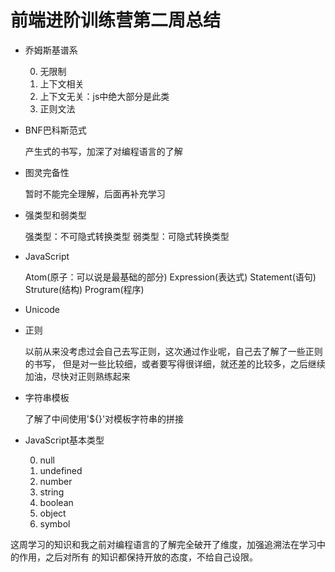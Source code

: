# 前端进阶训练营第二周总结

+ 乔姆斯基谱系

    0. 无限制
    1. 上下文相关
    2. 上下文无关：js中绝大部分是此类
    3. 正则文法

+ BNF巴科斯范式

    产生式的书写，加深了对编程语言的了解

+ 图灵完备性

    暂时不能完全理解，后面再补充学习

+ 强类型和弱类型

    强类型：不可隐式转换类型
    弱类型：可隐式转换类型

+ JavaScript

    Atom(原子：可以说是最基础的部分)
    Expression(表达式)
    Statement(语句)
    Struture(结构)
    Program(程序)

+ Unicode

+ 正则

    以前从来没考虑过会自己去写正则，这次通过作业呢，自己去了解了一些正则的书写，
    但是对一些比较细，或者要写得很详细，就还差的比较多，之后继续加油，尽快对正则熟练起来

+ 字符串模板

    了解了中间使用'${}'对模板字符串的拼接

+ JavaScript基本类型

    0. null
    1. undefined
    2. number
    3. string
    4. boolean
    5. object
    6. symbol

这周学习的知识和我之前对编程语言的了解完全破开了维度，加强追溯法在学习中的作用，之后对所有
的知识都保持开放的态度，不给自己设限。